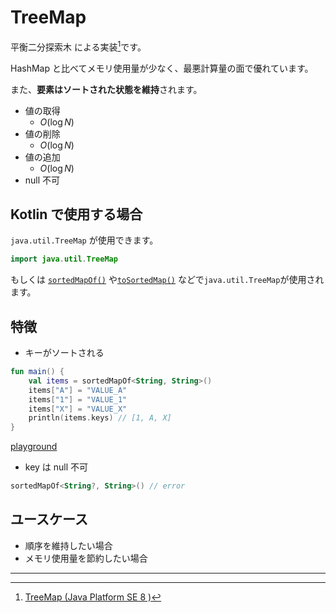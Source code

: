 # TreeMap

平衡二分探索木 による実装[^1]です。

HashMap と比べてメモリ使用量が少なく、最悪計算量の面で優れています。

また、**要素はソートされた状態を維持**されます。

- 値の取得
    - $O(\log N)$
- 値の削除
    - $O(\log N)$
- 値の追加
    - $O(\log N)$
- null 不可

## Kotlin で使用する場合

`java.util.TreeMap` が使用できます。

```kotlin
import java.util.TreeMap
```

もしくは [`sortedMapOf()`](https://kotlinlang.org/api/latest/jvm/stdlib/kotlin.collections/sorted-map-of.html)
や[`toSortedMap()`](https://kotlinlang.org/api/latest/jvm/stdlib/kotlin.collections/to-sorted-map.html) などで`java.util.TreeMap`が使用されます。


## 特徴
- キーがソートされる
```kotlin
fun main() {
    val items = sortedMapOf<String, String>()
    items["A"] = "VALUE_A"
    items["1"] = "VALUE_1"
    items["X"] = "VALUE_X"
    println(items.keys) // [1, A, X]
}
```
[playground](https://play.kotlinlang.org/#eyJ2ZXJzaW9uIjoiMS4zLjcwIiwiY29kZSI6ImZ1biBtYWluKCkge1xuICAgIHZhbCBpdGVtcyA9IHNvcnRlZE1hcE9mPFN0cmluZywgU3RyaW5nPigpXG4gICAgaXRlbXNbXCJBXCJdID0gXCJWQUxVRV9BXCJcbiAgICBpdGVtc1tcIjFcIl0gPSBcIlZBTFVFXzFcIlxuICAgIGl0ZW1zW1wiWFwiXSA9IFwiVkFMVUVfWFwiXG4gICAgcHJpbnRsbihpdGVtcy5rZXlzKSAvLyBbMSwgQSwgWF1cbn0iLCJwbGF0Zm9ybSI6ImphdmEiLCJhcmdzIjoiIn0=)


- key は null 不可
```kotlin
sortedMapOf<String?, String>() // error
```
## ユースケース　
- 順序を維持したい場合
- メモリ使用量を節約したい場合

---

[^1]: [TreeMap (Java Platform SE 8 )](https://docs.oracle.com/javase/jp/8/docs/api/java/util/TreeMap.html)